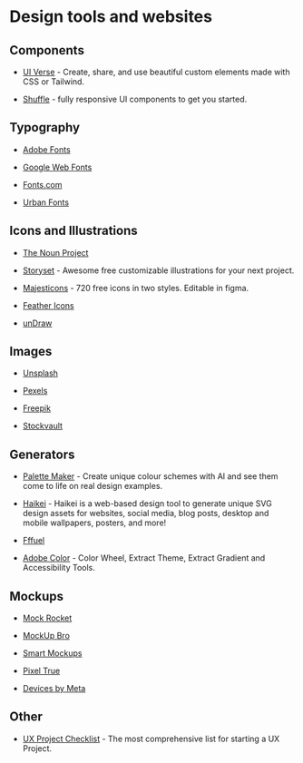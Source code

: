 # Design tools and websites

## Components
* [UI Verse](https://uiverse.io/) - Create, share, and use beautiful custom elements made with CSS or Tailwind.

* [Shuffle](https://shuffle.dev) - fully responsive UI components to get you started. 

## Typography

* [Adobe Fonts](https://fonts.adobe.com/?ref=tk.com)

* [Google Web Fonts](https://www.google.com/fonts/)

* [Fonts.com](http://www.fonts.com/)

* [Urban Fonts](https://urbanfonts.com) 

## Icons and Illustrations
* [The Noun Project](https://thenounproject.com/)

* [Storyset](https://storyset.com) - Awesome free customizable illustrations for your next project.

* [Majesticons](https://majesticons.com) - 720 free icons in two styles. Editable in figma.

* [Feather Icons](https://feathericons.com)

* [unDraw](https://undraw.co) 

## Images
* [Unsplash](https://unsplash.com)

* [Pexels](https://pexels.com)

* [Freepik](https://freepik.com)

* [Stockvault](https://stockvault.com)   


## Generators
* [Palette Maker](https://palettemaker.com/) - Create unique colour schemes with AI and see them come to life on real design examples.

* [Haikei](https://app.haikei.app/) - Haikei is a web-based design tool to generate unique SVG design assets for websites, social media, blog posts, desktop and mobile wallpapers, posters, and more!

* [Fffuel](https://fffuel.co/) 

* [Adobe Color](https://color.adobe.com/create/color-wheel) - Color Wheel, Extract Theme, Extract Gradient and Accessibility Tools.

## Mockups
* [Mock Rocket](https://mockrocket.io/)
  
* [MockUp Bro](https://mockupbro.com/)

* [Smart Mockups](https://smartmockups.com/mockups)

* [Pixel True](https://www.pixeltrue.com/mockup-generator)

* [Devices by Meta](https://design.facebook.com/toolsandresources/devices/) 

## Other

* [UX Project Checklist](http://www.ux-checklist.com/) - The most comprehensive list for starting a UX Project.
